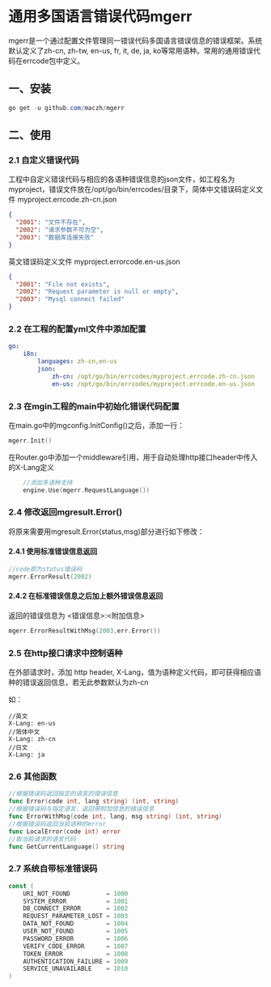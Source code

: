 # 通用多国语言错误代码mgerr

mgerr是一个通过配置文件管理同一错误代码多国语言错误信息的错误框架。系统默认定义了zh-cn, zh-tw, en-us, fr, it, de, ja, ko等常用语种。常用的通用错误代码在errcode包中定义。

## 一、安装

```powershell
go get -u github.com/maczh/mgerr
```

## 二、使用

### 2.1 自定义错误代码

工程中自定义错误代码与相应的各语种错误信息的json文件，如工程名为myproject，错误文件放在/opt/go/bin/errcodes/目录下，简体中文错误码定义文件 myproject.errcode.zh-cn.json

```json
{
  "2001": "文件不存在",
  "2002": "请求参数不可为空",
  "2003": "数据库连接失败"
}
```

英文错误码定义文件 myproject.errorcode.en-us.json

```json
{
  "2001": "File not exists",
  "2002": "Request parameter is null or empty",
  "2003": "Mysql connect failed"
}
```

### 2.2 在工程的配置yml文件中添加配置

```yaml
go:
	i8n:
		languages: zh-cn,en-us
		json:
			zh-cn: /opt/go/bin/errcodes/myproject.errcode.zh-cn.json
			en-us: /opt/go/bin/errcodes/myproject.errcode.en-us.json
```

### 2.3 在mgin工程的main中初始化错误代码配置

在main.go中的mgconfig.InitConfig()之后，添加一行：

```go
mgerr.Init()
```

在Router.go中添加一个middleware引用，用于自动处理http接口header中传入的X-Lang定义

```go
	//添加多语种支持
	engine.Use(mgerr.RequestLanguage())
```

### 2.4 修改返回mgresult.Error()

将原来需要用mgresult.Error(status,msg)部分进行如下修改：

#### 2.4.1 使用标准错误信息返回

```go
//code即为status错误码
mgerr.ErrorResult(2002)
```

#### 2.4.2 在标准错误信息之后加上额外错误信息返回

返回的错误信息为 <错误信息>:<附加信息>

```go
mgerr.ErrorResultWithMsg(2003,err.Error())
```

### 2.5 在http接口请求中控制语种

在外部请求时，添加 http header, X-Lang，值为语种定义代码，即可获得相应语种的错误返回信息，若无此参数默认为zh-cn

如：

```
//英文
X-Lang: en-us
//简体中文
X-Lang: zh-cn
//日文
X-Lang: ja
```

### 2.6 其他函数

```go
//根据错误码返回指定的语言的错误信息
func Error(code int, lang string) (int, string)
//根据错误码与指定语言，返回带附加信息的错误信息
func ErrorWithMsg(code int, lang, msg string) (int, string)
//根据错误码返回当前语种的error
func LocalError(code int) error
//取当前请求的语言代码
func GetCurrentLanguage() string
```

### 2.7 系统自带标准错误码

```go
const (
	URI_NOT_FOUND          = 1000
	SYSTEM_ERROR           = 1001
	DB_CONNECT_ERROR       = 1002
	REQUEST_PARAMETER_LOST = 1003
	DATA_NOT_FOUND         = 1004
	USER_NOT_FOUND         = 1005
	PASSWORD_ERROR         = 1006
	VERIFY_CODE_ERROR      = 1007
	TOKEN_ERROR            = 1008
	AUTHENTICATION_FAILURE = 1009
	SERVICE_UNAVAILABLE    = 1010
)
```

